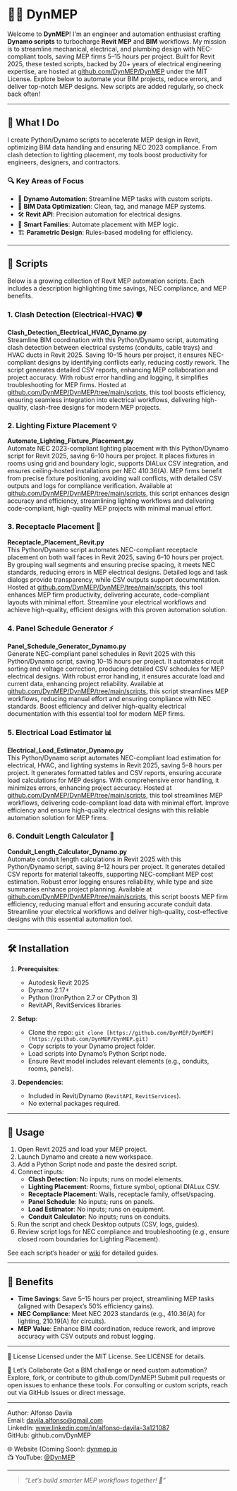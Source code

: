 # 👷‍♂️ DynMEP

Welcome to **DynMEP**! I'm an engineer and automation enthusiast crafting **Dynamo scripts** to turbocharge **Revit MEP** and **BIM** workflows. My mission is to streamline mechanical, electrical, and plumbing design with NEC-compliant tools, saving MEP firms 5–15 hours per project. Built for Revit 2025, these tested scripts, backed by 20+ years of electrical engineering expertise, are hosted at [github.com/DynMEP/DynMEP](https://github.com/DynMEP/DynMEP) under the MIT License. Explore below to automate your BIM projects, reduce errors, and deliver top-notch MEP designs. New scripts are added regularly, so check back often!

---

## 🔧 What I Do

I create Python/Dynamo scripts to accelerate MEP design in Revit, optimizing BIM data handling and ensuring NEC 2023 compliance. From clash detection to lighting placement, my tools boost productivity for engineers, designers, and contractors.

### 🔍 Key Areas of Focus
- 🚀 **Dynamo Automation**: Streamline MEP tasks with custom scripts.
- 🧠 **BIM Data Optimization**: Clean, tag, and manage MEP systems.
- 🛠️ **Revit API**: Precision automation for electrical designs.
- 🧰 **Smart Families**: Automate placement with MEP logic.
- 🏗️ **Parametric Design**: Rules-based modeling for efficiency.

---

## 📁 Scripts

Below is a growing collection of Revit MEP automation scripts. Each includes a description highlighting time savings, NEC compliance, and MEP benefits.

### 1. Clash Detection (Electrical-HVAC) 🛡️
**Clash_Detection_Electrical_HVAC_Dynamo.py**  
Streamline BIM coordination with this Python/Dynamo script, automating clash detection between electrical systems (conduits, cable trays) and HVAC ducts in Revit 2025. Saving 10–15 hours per project, it ensures NEC-compliant designs by identifying conflicts early, reducing costly rework. The script generates detailed CSV reports, enhancing MEP collaboration and project accuracy. With robust error handling and logging, it simplifies troubleshooting for MEP firms. Hosted at [github.com/DynMEP/DynMEP/tree/main/scripts](https://github.com/DynMEP/DynMEP/tree/main/scripts), this tool boosts efficiency, ensuring seamless integration into electrical workflows, delivering high-quality, clash-free designs for modern MEP projects.

### 2. Lighting Fixture Placement 💡
**Automate_Lighting_Fixture_Placement.py**  
Automate NEC 2023-compliant lighting placement with this Python/Dynamo script for Revit 2025, saving 6–10 hours per project. It places fixtures in rooms using grid and boundary logic, supports DIALux CSV integration, and ensures ceiling-hosted installations per NEC 410.36(A). MEP firms benefit from precise fixture positioning, avoiding wall conflicts, with detailed CSV outputs and logs for compliance verification. Available at [github.com/DynMEP/DynMEP/tree/main/scripts](https://github.com/DynMEP/DynMEP/tree/main/scripts), this script enhances design accuracy and efficiency, streamlining lighting workflows and delivering code-compliant, high-quality MEP projects with minimal manual effort.

### 3. Receptacle Placement 🔌
**Receptacle_Placement_Revit.py**  
This Python/Dynamo script automates NEC-compliant receptacle placement on both wall faces in Revit 2025, saving 6–10 hours per project. By grouping wall segments and ensuring precise spacing, it meets NEC standards, reducing errors in MEP electrical designs. Detailed logs and task dialogs provide transparency, while CSV outputs support documentation. Hosted at [github.com/DynMEP/DynMEP/tree/main/scripts](https://github.com/DynMEP/DynMEP/tree/main/scripts), this tool enhances MEP firm productivity, delivering accurate, code-compliant layouts with minimal effort. Streamline your electrical workflows and achieve high-quality, efficient designs with this proven automation solution.

### 4. Panel Schedule Generator ⚡️
**Panel_Schedule_Generator_Dynamo.py**  
Generate NEC-compliant panel schedules in Revit 2025 with this Python/Dynamo script, saving 10–15 hours per project. It automates circuit sorting and voltage correction, producing detailed CSV schedules for MEP electrical designs. With robust error handling, it ensures accurate load and current data, enhancing project reliability. Available at [github.com/DynMEP/DynMEP/tree/main/scripts](https://github.com/DynMEP/DynMEP/tree/main/scripts), this script streamlines MEP workflows, reducing manual effort and ensuring compliance with NEC standards. Boost efficiency and deliver high-quality electrical documentation with this essential tool for modern MEP firms.

### 5. Electrical Load Estimator 📊
**Electrical_Load_Estimator_Dynamo.py**  
This Python/Dynamo script automates NEC-compliant load estimation for electrical, HVAC, and lighting systems in Revit 2025, saving 5–8 hours per project. It generates formatted tables and CSV reports, ensuring accurate load calculations for MEP designs. With comprehensive error handling, it minimizes errors, enhancing project accuracy. Hosted at [github.com/DynMEP/DynMEP/tree/main/scripts](https://github.com/DynMEP/DynMEP/tree/main/scripts), this tool streamlines MEP workflows, delivering code-compliant load data with minimal effort. Improve efficiency and ensure high-quality electrical designs with this reliable automation solution for MEP firms.

### 6. Conduit Length Calculator 📏
**Conduit_Length_Calculator_Dynamo.py**  
Automate conduit length calculations in Revit 2025 with this Python/Dynamo script, saving 8–12 hours per project. It generates detailed CSV reports for material takeoffs, supporting NEC-compliant MEP cost estimation. Robust error logging ensures reliability, while type and size summaries enhance project planning. Available at [github.com/DynMEP/DynMEP/tree/main/scripts](https://github.com/DynMEP/DynMEP/tree/main/scripts), this script boosts MEP firm efficiency, reducing manual effort and ensuring accurate conduit data. Streamline your electrical workflows and deliver high-quality, cost-effective designs with this essential automation tool.

---

## 🛠️ Installation

1. **Prerequisites**:
   - Autodesk Revit 2025
   - Dynamo 2.17+
   - Python (IronPython 2.7 or CPython 3)
   - RevitAPI, RevitServices libraries

2. **Setup**:
   - Clone the repo: `git clone [https://github.com/DynMEP/DynMEP](https://github.com/DynMEP/DynMEP.git)`
   - Copy scripts to your Dynamo project folder.
   - Load scripts into Dynamo’s Python Script node.
   - Ensure Revit model includes relevant elements (e.g., conduits, rooms, panels).

3. **Dependencies**:
   - Included in Revit/Dynamo (`RevitAPI`, `RevitServices`).
   - No external packages required.

---

## 🚀 Usage

1. Open Revit 2025 and load your MEP project.
2. Launch Dynamo and create a new workspace.
3. Add a Python Script node and paste the desired script.
4. Connect inputs:
   - **Clash Detection**: No inputs; runs on model elements.
   - **Lighting Placement**: Rooms, fixture symbol, optional DIALux CSV.
   - **Receptacle Placement**: Walls, receptacle family, offset/spacing.
   - **Panel Schedule**: No inputs; runs on panels.
   - **Load Estimator**: No inputs; runs on equipment.
   - **Conduit Calculator**: No inputs; runs on conduits.
5. Run the script and check Desktop outputs (CSV, logs, guides).
6. Review script logs for NEC compliance and troubleshooting (e.g., ensure closed room boundaries for Lighting Placement).

See each script’s header or [wiki](https://github.com/DynMEP/DynMEP/wiki) for detailed guides.

---

## 🎯 Benefits

- **Time Savings**: Save 5–15 hours per project, streamlining MEP tasks (aligned with Desapex’s 50% efficiency gains).
- **NEC Compliance**: Meet NEC 2023 standards (e.g., 410.36(A) for lighting, 210.19(A) for circuits).
- **MEP Value**: Enhance BIM coordination, reduce rework, and improve accuracy with CSV outputs and robust logging.

---


📜 License
Licensed under the MIT License. See LICENSE for details.

🤝 Let’s Collaborate
Got a BIM challenge or need custom automation? Explore, fork, or contribute to github.com/DynMEP! Submit pull requests or open issues to enhance these tools. For consulting or custom scripts, reach out via GitHub Issues or direct message.

---

Author: Alfonso Davila  
Email: davila.alfonso@gmail.com  
LinkedIn: www.linkedin.com/in/alfonso-davila-3a121087  
GitHub: github.com/DynMEP  

🌐 Website (Coming Soon): [dynmep.io](http://dynmep.io)  
📺 YouTube: [@DynMEP](https://youtube.com/@DynMEP)

---

> _“Let’s build smarter MEP workflows together! 🚧”_

